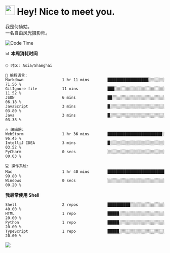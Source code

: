 <h1><img src="https://emojis.slackmojis.com/emojis/images/1531849430/4246/blob-sunglasses.gif?1531849430" width="30"/> Hey! Nice to meet you.</h1>

我是何仙姑。<br>
一名自由风光摄影师。<br>

<!--START_SECTION:waka-->
![Code Time](http://img.shields.io/badge/Code%20Time-12%20hrs%2018%20mins-blue)

📊 **本周消耗时间** 

```text
🕑︎ 时区: Asia/Shanghai

💬 编程语言: 
Markdown                 1 hr 11 mins        ██████████████████░░░░░░░   71.56 % 
GitIgnore file           11 mins             ███░░░░░░░░░░░░░░░░░░░░░░   11.52 % 
JSON                     6 mins              ██░░░░░░░░░░░░░░░░░░░░░░░   06.18 % 
JavaScript               3 mins              █░░░░░░░░░░░░░░░░░░░░░░░░   03.80 % 
Java                     3 mins              █░░░░░░░░░░░░░░░░░░░░░░░░   03.38 % 

🔥 编辑器: 
WebStorm                 1 hr 36 mins        ████████████████████████░   96.45 % 
IntelliJ IDEA            3 mins              █░░░░░░░░░░░░░░░░░░░░░░░░   03.52 % 
PyCharm                  0 secs              ░░░░░░░░░░░░░░░░░░░░░░░░░   00.03 % 

💻 操作系统: 
Mac                      1 hr 40 mins        █████████████████████████   99.80 % 
Windows                  0 secs              ░░░░░░░░░░░░░░░░░░░░░░░░░   00.20 % 
```

**我最常使用 Shell** 

```text
Shell                    2 repos             ██████████░░░░░░░░░░░░░░░   40.00 % 
HTML                     1 repo              █████░░░░░░░░░░░░░░░░░░░░   20.00 % 
Python                   1 repo              █████░░░░░░░░░░░░░░░░░░░░   20.00 % 
TypeScript               1 repo              █████░░░░░░░░░░░░░░░░░░░░   20.00 % 
```




<!--END_SECTION:waka-->


![](https://komarev.com/ghpvc/?username=hexgu)
